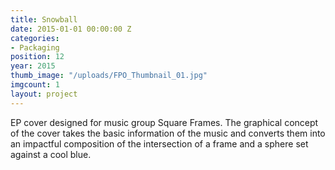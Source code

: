 ```yaml
---
title: Snowball
date: 2015-01-01 00:00:00 Z
categories:
- Packaging
position: 12
year: 2015
thumb_image: "/uploads/FPO_Thumbnail_01.jpg"
imgcount: 1
layout: project
---
```


EP cover designed for music group Square Frames. The graphical concept of the cover takes the basic information of the music and converts them into an impactful composition of the intersection of a frame and a sphere set against a cool blue.
